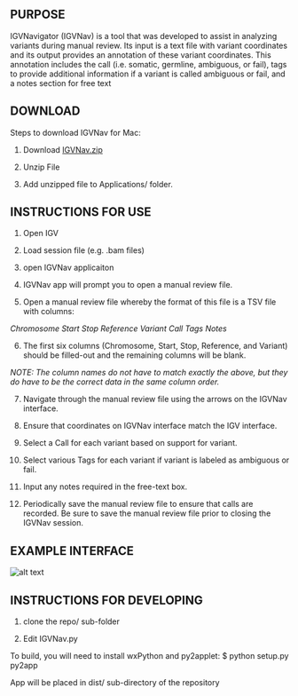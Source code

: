 ## PURPOSE

IGVNavigator (IGVNav) is a tool that was developed to assist in analyzing 
variants during manual review. Its input is a text file with variant 
coordinates and its output provides an annotation of these variant 
coordinates. This annotation includes the call (i.e. somatic, germline, 
ambiguous, or fail), tags to provide additional information if a variant 
is called ambiguous or fail, and a notes section for free text

## DOWNLOAD

Steps to download IGVNav for Mac:

1) Download [IGVNav.zip](https://github.com/griffithlab/igvnav/raw/master/dist/IGVNav.zip)

2) Unzip File

3) Add unzipped file to Applications/ folder.



## INSTRUCTIONS FOR USE

1) Open IGV

2) Load session file (e.g. .bam files)

3) open IGVNav applicaiton 

4) IGVNav app will prompt you to open a manual review file.

5) Open a manual review file whereby the format of this file
is a TSV file with columns:
   
*Chromosome   Start   Stop   Reference   Variant   Call   Tags   Notes*

6) The first six columns (Chromosome, Start, Stop, Reference, and Variant)
should be filled-out and the remaining columns will be blank.

*NOTE: The column names do not have to match exactly the above, but they do
have to be the correct data in the same column order.*

7) Navigate through the manual review file using the arrows on the 
IGVNav interface.

8) Ensure that coordinates on IGVNav interface match the IGV interface.

9) Select a Call for each variant based on support for variant.

10) Select various Tags for each variant if variant is labeled
as ambiguous or fail.

11) Input any notes required in the free-text box.

12) Periodically save the manual review file to ensure that calls
are recorded. Be sure to save the manual review file prior to closing
the IGVNav session.

## EXAMPLE INTERFACE

![alt text](https://github.com/griffithlab/igvnav/blob/master/IGVNav_interface.png)


## INSTRUCTIONS FOR DEVELOPING

1) clone the repo/ sub-folder

2) Edit IGVNav.py

To build, you will need to install wxPython and py2applet:
$ python setup.py py2app

App will be placed in dist/ sub-directory of the repository
